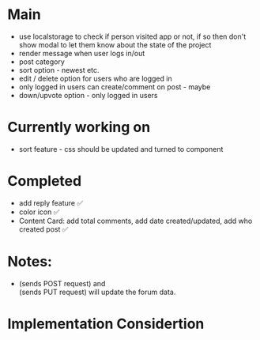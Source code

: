 # Main

- use localstorage to check if person visited app or not, if so then don't show modal to let them know about the state of the project
- render message when user logs in/out
- post category
- sort option - newest etc.
- edit / delete option for users who are logged in
- only logged in users can create/comment on post - maybe
- down/upvote option - only logged in users

# Currently working on

- sort feature - css should be updated and turned to component

# Completed

- add reply feature ✅
- color icon ✅
- Content Card: add total comments, add date created/updated, add who created post ✅

# Notes:

- <Post /> (sends POST request) and <Form> (sends PUT request) will update the forum data.

# Implementation Considertion
